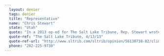```yaml
---
  layout: denier
  tags: denier
  title: "Representative"
  name: "Chris Stewart"
  state: "Utah"
  quote: "In a 2013 op-ed for The Salt Lake Tribune, Rep. Stewart wrote, “The science regarding climate change is anything but settled.”"
  quote-ref: "The Salt Lake Tribune, 4/13/13"
  quote-ref-url: "http://www.sltrib.com/sltrib/opinion/56130738-82/climate-global-stewart-regarding.html.csp"
  phone: "202-225-9730"
---
```

